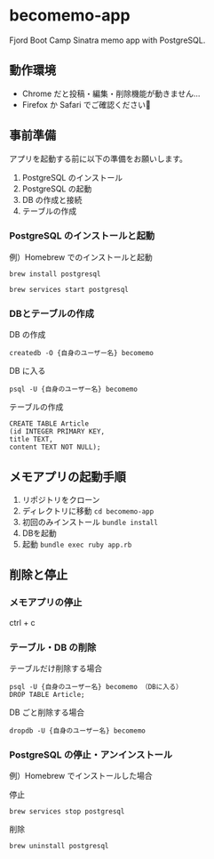 # becomemo-app

Fjord Boot Camp Sinatra memo app with PostgreSQL.

## 動作環境

- Chrome だと投稿・編集・削除機能が動きません…
- Firefox か Safari でご確認ください:bow:
## 事前準備

アプリを起動する前に以下の準備をお願いします。

1. PostgreSQL のインストール
1. PostgreSQL の起動
1. DB の作成と接続
1. テーブルの作成

###  PostgreSQL のインストールと起動

例）Homebrew でのインストールと起動

```
brew install postgresql
```

```
brew services start postgresql
```

### DBとテーブルの作成

DB の作成
```
createdb -O {自身のユーザー名} becomemo
```

DB に入る
```
psql -U {自身のユーザー名} becomemo
```

テーブルの作成
```
CREATE TABLE Article
(id INTEGER PRIMARY KEY,
title TEXT,
content TEXT NOT NULL);
```

## メモアプリの起動手順

1. リポジトリをクローン
1. ディレクトリに移動 `cd becomemo-app`
1. 初回のみインストール `bundle install`
1. DBを起動
1. 起動 `bundle exec ruby app.rb`

## 削除と停止

### メモアプリの停止

ctrl + c

### テーブル・DB の削除

テーブルだけ削除する場合

```
psql -U {自身のユーザー名} becomemo （DBに入る）
DROP TABLE Article;
```

DB ごと削除する場合

```
dropdb -U {自身のユーザー名} becomemo
```

### PostgreSQL の停止・アンインストール

例）Homebrew でインストールした場合

停止
```
brew services stop postgresql
```

削除
```
brew uninstall postgresql
```
